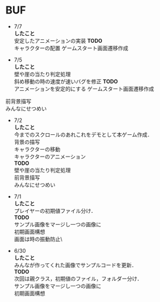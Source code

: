 # BUF
* 7/7 \
**したこと** \
安定したアニメーションの実装
**TODO** \
キャラクターの配置
ゲームスタート画面遷移作成


* 7/5 \
**したこと** \
壁や崖の当たり判定処理 \
斜め移動の時の速度が速いバグを修正
**TODO** \
アニメーションを安定的にする
ゲームスタート画面遷移作成

前背景描写 \
みんなにせつめい

* 7/2 \
**したこと** \
今までのスクロールのあれこれをデモとして本ゲーム作成．\
背景の描写\
キャラクターの移動\
キャラクターのアニメーション\
**TODO** \
壁や崖の当たり判定処理 \
前背景描写 \
みんなにせつめい

* 7/1 \
**したこと** \
プレイヤーの初期値ファイル分け．\
**TODO** \
サンプル画像をマージし一つの画像に\
初期画面構想\
画面は時の振動防止\

* 6/30 \
**したこと** \
みんなが作ってくれた画像でサンプルコードを更新．\
**TODO** \
次回は親クラス，初期値のファイル，フォルダー分け．\
サンプル画像をマージし一つの画像に\
初期画面構想
